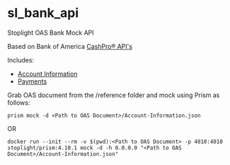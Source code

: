 # sl_bank_api
Stoplight OAS Bank Mock API

Based on Bank of America [CashPro® API's](https://developer.bankofamerica.com/CPODevPortal/apidocs/public/#/home)

Includes:

* [Account Information](https://developer.bankofamerica.com/CPODevPortal/apidocs/public/#/api/account-information)
* [Payments](https://developer.bankofamerica.com/CPODevPortal/apidocs/public/#/api/payments)

Grab OAS document from the /reference folder and mock using Prism as follows:

```
prism mock -d <Path to OAS Document>/Account-Information.json
```

OR

```
docker run --init --rm -v $(pwd):<Path to OAS Document> -p 4010:4010 stoplight/prism:4.10.1 mock -d -h 0.0.0.0 "<Path to OAS Document>/Account-Information.json"
```
